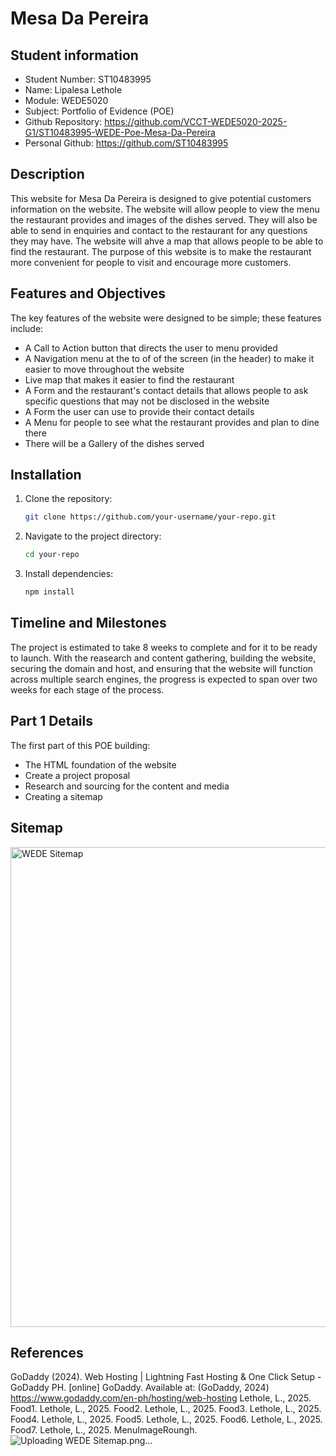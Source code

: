 # Mesa Da Pereira

## Student information
- Student Number: ST10483995
- Name: Lipalesa Lethole
- Module: WEDE5020
- Subject: Portfolio of Evidence (POE)
- Github Repository: https://github.com/VCCT-WEDE5020-2025-G1/ST10483995-WEDE-Poe-Mesa-Da-Pereira
- Personal Github: https://github.com/ST10483995

## Description
This website for Mesa Da Pereira is designed to give potential customers information on the website.
The website will allow people to view the menu the restaurant provides and images of the dishes served.
They will also be able to send in enquiries and contact to the restaurant for any questions they may have.
The website will ahve a map that allows people to be able to find the restaurant. 
The purpose of this website is to make the restaurant more convenient for people to visit and encourage more customers.

## Features and Objectives
The key features of the website were designed to be simple; these features include:
- A Call to Action button that directs the user to menu provided
- A Navigation menu at the to of of the screen (in the header) to make it easier to move throughout the website
- Live map that makes it easier to find the restaurant
- A Form and the restaurant's contact details that allows people to ask specific questions that may not be disclosed in the website
- A Form the user can use to provide their contact details
- A Menu for people to see what the restaurant provides and plan to dine there
- There will be a Gallery of the dishes served

## Installation
1. Clone the repository:
    ```bash
    git clone https://github.com/your-username/your-repo.git
    ```
2. Navigate to the project directory:
    ```bash
    cd your-repo
    ```
3. Install dependencies:
    ```bash
    npm install
    ```

## Timeline and Milestones
The project is estimated to take 8 weeks to complete and for it to be ready to launch.
With the reasearch and content gathering, building the website, securing the domain and host, and ensuring that the website will function across multiple search engines, the progress is expected to span over two weeks for each stage of the process.

## Part 1 Details
The first part of this POE building:
- The HTML foundation of the website
- Create a project proposal
- Research and sourcing for the content and media
- Creating a sitemap

## Sitemap
<img width="1024" height="768" alt="WEDE Sitemap" src="https://github.com/user-attachments/assets/06b94815-8d6e-4362-bf2e-f4f1fe421d23" />

## References
GoDaddy (2024). Web Hosting | Lightning Fast Hosting & One Click Setup - GoDaddy PH. [online] GoDaddy. Available at: (GoDaddy, 2024) https://www.godaddy.com/en-ph/hosting/web-hosting
Lethole, L., 2025. Food1. 
Lethole, L., 2025. Food2. 
Lethole, L., 2025. Food3. 
Lethole, L., 2025. Food4. 
Lethole, L., 2025. Food5. 
Lethole, L., 2025. Food6. 
Lethole, L., 2025. Food7.
Lethole, L., 2025. MenuImageRoungh.  
![Uploading WEDE Sitemap.png…]()
